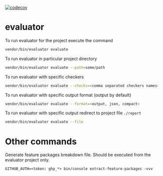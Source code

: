 [![codecov](https://codecov.io/gh/spryker-sdk/evaluator/branch/master/graph/badge.svg?token=PkAXEay5ir)](https://codecov.io/gh/spryker-sdk/evaluator)

# evaluator

To run evaluator for the project execute the command
```bash
vendor/bin/evaluator evaluate
```

To run evaluator in particular project directory
```bash
vendor/bin/evaluator evaluate --path=some/path
```

To run evaluator with specific checkers
```bash
vendor/bin/evaluator evaluate --checks=<comma separated checkers names>
```

To run evaluator with specific output format (output by default)
```bash
vendor/bin/evaluator evaluate --format=<output, json, compact>
```

To run evaluator with specific output redirect to project file `./report`
```bash
vendor/bin/evaluator evaluate --file
```

# Other commands

Generate feature packages breakdown file. Should be executed from the evaluator project only.
```shell
GITHUB_AUTH=<token: ghp_*> bin/console extract-feature-packages -vvv
```
